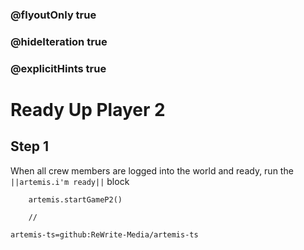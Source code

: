 ### @flyoutOnly true
### @hideIteration true
### @explicitHints true

# Ready Up Player 2

## Step 1
When all crew members are logged into the world and ready, run the ``||artemis.i'm ready||`` block

```ghost
    artemis.startGameP2()
```
```template
    //
```

```package
artemis-ts=github:ReWrite-Media/artemis-ts
```